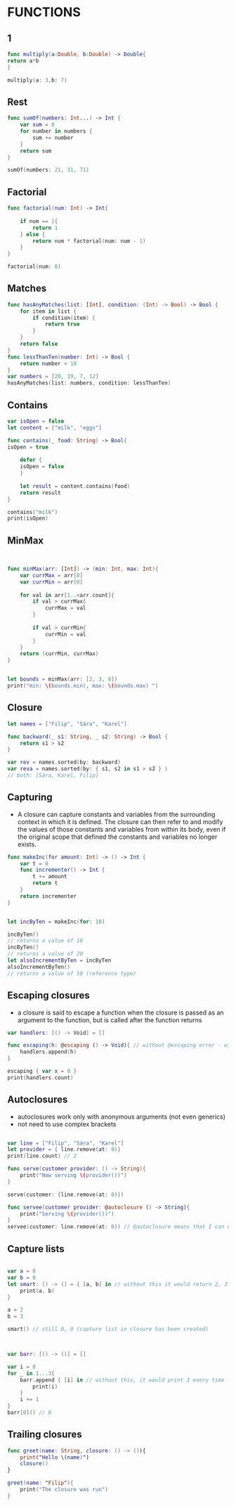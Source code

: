# FUNCTIONS


## 1
```swift
func multiply(a:Double, b:Double) -> Double{
return a*b
}

multiply(a: 3,b: 7)
```
## Rest
```swift
func sumOf(numbers: Int...) -> Int {
    var sum = 0
    for number in numbers {
        sum += number
    }
    return sum
}

sumOf(numbers: 21, 31, 71)
```


## Factorial
```swift
func factorial(num: Int) -> Int{
    
    if num == 1{
        return 1
    } else {
        return num * factorial(num: num - 1)
    }
}

factorial(num: 8)
```


## Matches
```swift
func hasAnyMatches(list: [Int], condition: (Int) -> Bool) -> Bool {
    for item in list {
        if condition(item) {
            return true
        }
    }
    return false
}
func lessThanTen(number: Int) -> Bool {
    return number < 10
}
var numbers = [20, 19, 7, 12]
hasAnyMatches(list: numbers, condition: lessThanTen)
```

## Contains

```swift
var isOpen = false
let content = ["milk", "eggs"]

func contains(_ food: String) -> Bool{
isOpen = true
    
    defer {
    isOpen = false
    }
    
    let result = content.contains(food)
    return result
}

contains("milk")
print(isOpen)

```


## MinMax
```swift


func minMax(arr: [Int]) -> (min: Int, max: Int){
    var currMax = arr[0]
    var currMin = arr[0]
    
    for val in arr[1..<arr.count]{
        if val > currMax{
            currMax = val
        }
        
        if val > currMin{
            currMin = val
        }
    }
    return (currMin, currMax)
}


let bounds = minMax(arr: [2, 3, 8])
print("min: \(bounds.min), max: \(bounds.max) ")
```


## Closure
```swift
let names = ["Filip", "Sára", "Karel"]

func backward(_ s1: String, _ s2: String) -> Bool {
    return s1 > s2
}

var rev = names.sorted(by: backward)
var reva = names.sorted(by: { s1, s2 in s1 > s2 } )
// both: [Sára, Karel, Filip]
```

## Capturing
*  A closure can capture constants and variables from the surrounding context in which it is defined.
 The closure can then refer to and modify the values of those constants and variables from within its body,
 even if the original scope that defined the constants and variables no longer exists.
```swift
func makeInc(for amount: Int) -> () -> Int {
    var t = 0
    func incrementer() -> Int {
        t += amount
        return t
    }
    return incrementer
}


let incByTen = makeInc(for: 10)

incByTen()
// returns a value of 10
incByTen()
// returns a value of 20
let alsoIncrementByTen = incByTen
alsoIncrementByTen()
// returns a value of 50 (reference type)
```


## Escaping closures 
 * a closure is said to escape a function when the closure is passed as an argument to the function,
 but is called after the function returns
```swift
var handlers: [() -> Void] = []

func escaping(h: @escaping () -> Void){ // without @escaping error - with @escaping closure is invoked before function returns
    handlers.append(h)
}

escaping { var x = 0 }
print(handlers.count)
```



## Autoclosures
* autoclosures work only with anonymous arguments (not even generics)
* not need to use complex brackets
```swift

var line = ["Filip", "Sára", "Karel"]
let provider = { line.remove(at: 0)}
print(line.count) // 2

func serve(customer provider: () -> String){
    print("Now serving \(provider())")
}

serve(customer: {line.remove(at: 0)})

func servee(customer provider: @autoclosure () -> String){
    print("Serving \(provider())")
}
servee(customer: line.remove(at: 0)) // @autoclosure means that I can use argument as a normal parament
```


## Capture lists
```swift

var a = 0
var b = 0
let smart: () -> () = { [a, b] in // without this it would return 2, 3
    print(a, b)
}

a = 2
b = 3

smart() // still 0, 0 (capture list in closure has been created)



var barr: [() -> ()] = []

var i = 0
for _ in 1...3{
    barr.append { [i] in // without this, it would print 3 every time
        print(i)
    }
    i += 1
}
barr[0]() // 0
```

## Trailing closures
```swift
func greet(name: String, closure: () -> ()){
    print("Hello \(name)")
    closure()
}

greet(name: "Filip"){
    print("The closure was run")
}
```

